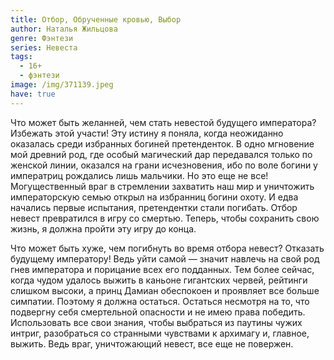 ```yaml
---
title: Отбор, Обрученные кровью, Выбор
author: Наталья Жильцова
genre: Фэнтези
series: Невеста
tags:
  - 16+
  - фэнтези
image: /img/371139.jpeg
have: true
---
```

Что может быть желанней, чем стать невестой будущего императора? Избежать этой участи! Эту истину я поняла, когда неожиданно оказалась среди избранных богиней претенденток. В одно мгновение мой древний род, где особый магический дар передавался только по женской линии, оказался на грани исчезновения, ибо по воле богини у императриц рождались лишь мальчики. Но это еще не все! Могущественный враг в стремлении захватить наш мир и уничтожить императорскую семью открыл на избранниц богини охоту. И едва начались первые испытания, претендентки стали погибать. Отбор невест превратился в игру со смертью. Теперь, чтобы сохранить свою жизнь, я должна пройти эту игру до конца.





Что может быть хуже, чем погибнуть во время отбора невест? Отказать будущему императору! Ведь уйти самой — значит навлечь на свой род гнев императора и порицание всех его подданных. Тем более сейчас, когда чудом удалось выжить в каньоне гигантских червей, рейтинги слишком высоки, а принц Дамиан обеспокоен и проявляет все больше симпатии. Поэтому я должна остаться. Остаться несмотря на то, что подвергну себя смертельной опасности и не имею права победить. Использовать все свои знания, чтобы выбраться из паутины чужих интриг, разобраться со странными чувствами к архимагу и, главное, выжить. Ведь враг, уничтожающий невест, все еще не повержен.